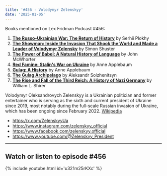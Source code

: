 ```yaml
---
title: '#456 - Volodymyr Zelenskyy'
date: '2025-01-05'
---
```


Books mentioned on Lex Fridman Podcast #456:

1. <b><a href="https://amzn.to/3PlUC9J" target="_blank" rel="sponsored noopener noreferrer">The Russo-Ukrainian War: The Return of History</a></b> by Serhii Plokhy
2. <b><a href="https://amzn.to/3Po0j72" target="_blank" rel="sponsored noopener noreferrer">The Showman: Inside the Invasion That Shook the World and Made a Leader of Volodymyr Zelensky</a></b> by Simon Shuster
3. <b><a href="https://amzn.to/3W2yLb6" target="_blank" rel="sponsored noopener noreferrer">The Power of Babel: A Natural History of Language</a></b> by John McWhorter
4. <b><a href="https://amzn.to/4a7LONZ" target="_blank" rel="sponsored noopener noreferrer">Red Famine: Stalin's War on Ukraine</a></b> by Anne Applebaum
5. <b><a href="https://amzn.to/3C5y21N" target="_blank" rel="sponsored noopener noreferrer">Gulag: A History</a></b> by Anne Applebaum
6. <b><a href="https://amzn.to/4j65Yfk" target="_blank" rel="sponsored noopener noreferrer">The Gulag Archipelago</a></b> by Aleksandr Solzhenitsyn
7. <b><a href="https://amzn.to/3DV59WA" target="_blank" rel="sponsored noopener noreferrer">The Rise and Fall of the Third Reich: A History of Nazi Germany</a></b> by William L. Shirer

<!--more-->

Volodymyr Oleksandrovych Zelenskyy is a Ukrainian politician and former entertainer who is serving as the sixth and current president of Ukraine since 2019, most notably during the full-scale Russian invasion of Ukraine, which has been ongoing since February 2022. <a href="https://en.wikipedia.org/wiki/Volodymyr_Zelenskyy" target="_blank">Wikipedia</a>

- <a href="https://x.com/ZelenskyyUa" target="_blank">https://x.com/ZelenskyyUa</a>
- <a href="https://www.instagram.com/zelenskyy_official" target="_blank">https://www.instagram.com/zelenskyy_official</a>
- <a href="https://www.facebook.com/zelenskyy.official" target="_blank">https://www.facebook.com/zelenskyy.official</a>
- <a href="https://www.youtube.com/@Zelenskyy_President" target="_blank">https://www.youtube.com/@Zelenskyy_President</a>

- - - - - -

## Watch or listen to episode #456

{% include youtube.html id='u321m25rKXc' %}